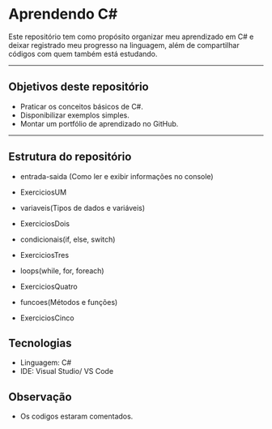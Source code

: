 # Aprendendo C#
Este repositório tem como propósito organizar meu aprendizado em C# e deixar registrado meu progresso na linguagem, além de compartilhar códigos com quem também está estudando. 

---

## Objetivos deste repositório
- Praticar os conceitos básicos de C#.
- Disponibilizar exemplos simples.
- Montar um portfólio de aprendizado no GitHub.

---

## Estrutura do repositório
- entrada-saida (Como ler e exibir informações no console)
* ExerciciosUM
- variaveis(Tipos de dados e variáveis)
* ExerciciosDois
- condicionais(if, else, switch)
* ExerciciosTres
- loops(while, for, foreach)
* ExerciciosQuatro
- funcoes(Métodos e funções)
* ExerciciosCinco

## Tecnologias
- Linguagem: C#
- IDE: Visual Studio/ VS Code

## Observação
- Os codigos estaram comentados.


